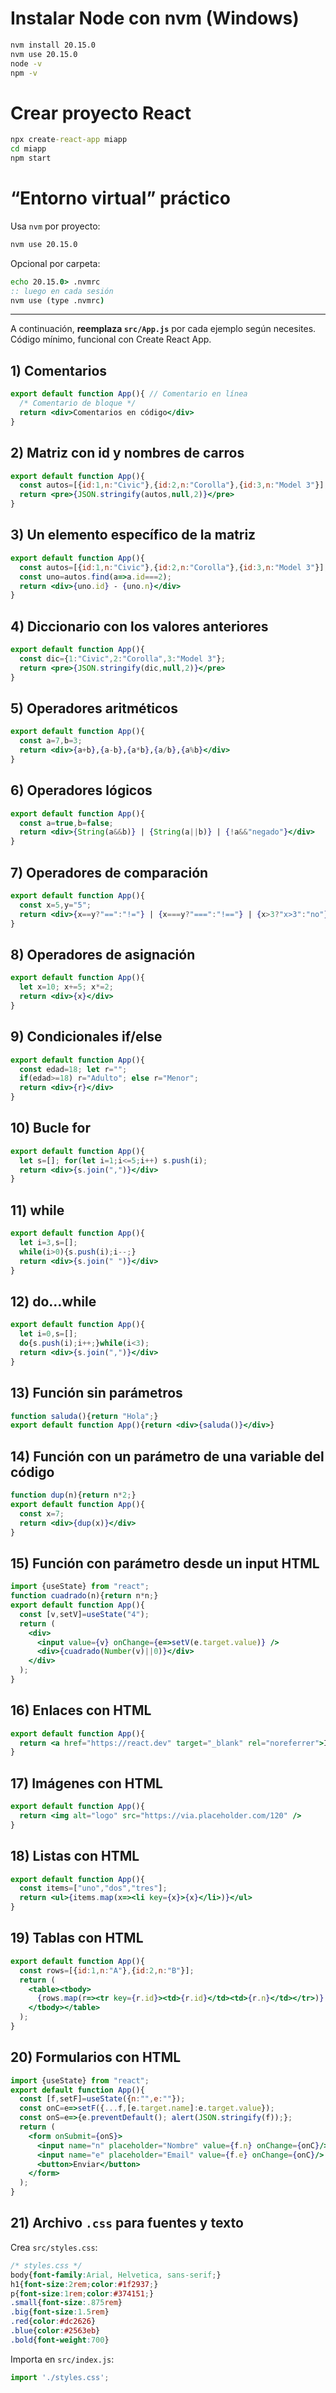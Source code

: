 # Instalar Node con nvm (Windows)

```bat
nvm install 20.15.0
nvm use 20.15.0
node -v
npm -v
```

# Crear proyecto React

```bat
npx create-react-app miapp
cd miapp
npm start
```

# “Entorno virtual” práctico

Usa `nvm` por proyecto:

```bat
nvm use 20.15.0
```

Opcional por carpeta:

```bat
echo 20.15.0> .nvmrc
:: luego en cada sesión
nvm use (type .nvmrc)
```

---

A continuación, **reemplaza `src/App.js`** por cada ejemplo según necesites. Código mínimo, funcional con Create React App.

## 1) Comentarios

```jsx
export default function App(){ // Comentario en línea
  /* Comentario de bloque */
  return <div>Comentarios en código</div>
}
```

## 2) Matriz con id y nombres de carros

```jsx
export default function App(){
  const autos=[{id:1,n:"Civic"},{id:2,n:"Corolla"},{id:3,n:"Model 3"}];
  return <pre>{JSON.stringify(autos,null,2)}</pre>
}
```

## 3) Un elemento específico de la matriz

```jsx
export default function App(){
  const autos=[{id:1,n:"Civic"},{id:2,n:"Corolla"},{id:3,n:"Model 3"}];
  const uno=autos.find(a=>a.id===2);
  return <div>{uno.id} - {uno.n}</div>
}
```

## 4) Diccionario con los valores anteriores

```jsx
export default function App(){
  const dic={1:"Civic",2:"Corolla",3:"Model 3"};
  return <pre>{JSON.stringify(dic,null,2)}</pre>
}
```

## 5) Operadores aritméticos

```jsx
export default function App(){
  const a=7,b=3;
  return <div>{a+b},{a-b},{a*b},{a/b},{a%b}</div>
}
```

## 6) Operadores lógicos

```jsx
export default function App(){
  const a=true,b=false;
  return <div>{String(a&&b)} | {String(a||b)} | {!a&&"negado"}</div>
}
```

## 7) Operadores de comparación

```jsx
export default function App(){
  const x=5,y="5";
  return <div>{x==y?"==":"!="} | {x===y?"===":"!=="} | {x>3?"x>3":"no"}</div>
}
```

## 8) Operadores de asignación

```jsx
export default function App(){
  let x=10; x+=5; x*=2;
  return <div>{x}</div>
}
```

## 9) Condicionales if/else

```jsx
export default function App(){
  const edad=18; let r="";
  if(edad>=18) r="Adulto"; else r="Menor";
  return <div>{r}</div>
}
```

## 10) Bucle for

```jsx
export default function App(){
  let s=[]; for(let i=1;i<=5;i++) s.push(i);
  return <div>{s.join(",")}</div>
}
```

## 11) while

```jsx
export default function App(){
  let i=3,s=[];
  while(i>0){s.push(i);i--;}
  return <div>{s.join(" ")}</div>
}
```

## 12) do…while

```jsx
export default function App(){
  let i=0,s=[];
  do{s.push(i);i++;}while(i<3);
  return <div>{s.join(",")}</div>
}
```

## 13) Función sin parámetros

```jsx
function saluda(){return "Hola";}
export default function App(){return <div>{saluda()}</div>}
```

## 14) Función con un parámetro de una variable del código

```jsx
function dup(n){return n*2;}
export default function App(){
  const x=7;
  return <div>{dup(x)}</div>
}
```

## 15) Función con parámetro desde un input HTML

```jsx
import {useState} from "react";
function cuadrado(n){return n*n;}
export default function App(){
  const [v,setV]=useState("4");
  return (
    <div>
      <input value={v} onChange={e=>setV(e.target.value)} />
      <div>{cuadrado(Number(v)||0)}</div>
    </div>
  );
}
```

## 16) Enlaces con HTML

```jsx
export default function App(){
  return <a href="https://react.dev" target="_blank" rel="noreferrer">Ir a React</a>
}
```

## 17) Imágenes con HTML

```jsx
export default function App(){
  return <img alt="logo" src="https://via.placeholder.com/120" />
}
```

## 18) Listas con HTML

```jsx
export default function App(){
  const items=["uno","dos","tres"];
  return <ul>{items.map(x=><li key={x}>{x}</li>)}</ul>
}
```

## 19) Tablas con HTML

```jsx
export default function App(){
  const rows=[{id:1,n:"A"},{id:2,n:"B"}];
  return (
    <table><tbody>
      {rows.map(r=><tr key={r.id}><td>{r.id}</td><td>{r.n}</td></tr>)}
    </tbody></table>
  );
}
```

## 20) Formularios con HTML

```jsx
import {useState} from "react";
export default function App(){
  const [f,setF]=useState({n:"",e:""});
  const onC=e=>setF({...f,[e.target.name]:e.target.value});
  const onS=e=>{e.preventDefault(); alert(JSON.stringify(f));};
  return (
    <form onSubmit={onS}>
      <input name="n" placeholder="Nombre" value={f.n} onChange={onC}/>
      <input name="e" placeholder="Email" value={f.e} onChange={onC}/>
      <button>Enviar</button>
    </form>
  );
}
```

## 21) Archivo `.css` para fuentes y texto

Crea `src/styles.css`:

```css
/* styles.css */
body{font-family:Arial, Helvetica, sans-serif;}
h1{font-size:2rem;color:#1f2937;}
p{font-size:1rem;color:#374151;}
.small{font-size:.875rem}
.big{font-size:1.5rem}
.red{color:#dc2626}
.blue{color:#2563eb}
.bold{font-weight:700}
```

Importa en `src/index.js`:

```jsx
import './styles.css';
```

